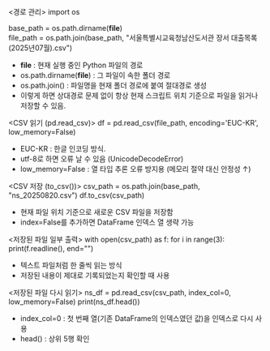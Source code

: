 <경로 관리>
import os

base_path = os.path.dirname(__file__)  
file_path = os.path.join(base_path, "서울특별시교육청남산도서관 장서 대출목록 (2025년07월).csv")

- __file__ : 현재 실행 중인 Python 파일의 경로
- os.path.dirname(__file__) : 그 파일이 속한 폴더 경로
- os.path.join() : 파일명을 현재 폴더 경로에 붙여 절대경로 생성
-  이렇게 하면 상대경로 문제 없이 항상 현재 스크립트 위치 기준으로 파일을 읽거나 저장할 수 있음.

<CSV 읽기 (pd.read_csv)>
df = pd.read_csv(file_path, encoding='EUC-KR', low_memory=False)

- EUC-KR : 한글 인코딩 방식.
- utf-8로 하면 오류 날 수 있음 (UnicodeDecodeError)
- low_memory=False : 열 타입 추론 오류 방지용 (메모리 절약 대신 안정성 ↑)

<CSV 저장 (to_csv())>
csv_path = os.path.join(base_path, "ns_20250820.csv")
df.to_csv(csv_path)

- 현재 파일 위치 기준으로 새로운 CSV 파일을 저장함
- index=False를 추가하면 DataFrame 인덱스 열 생략 가능

<저장된 파일 일부 출력>
with open(csv_path) as f:
    for i in range(3):
        print(f.readline(), end="")

- 텍스트 파일처럼 한 줄씩 읽는 방식
- 저장된 내용이 제대로 기록되었는지 확인할 때 사용

<저장된 파일 다시 읽기>
ns_df = pd.read_csv(csv_path, index_col=0, low_memory=False)
print(ns_df.head())

- index_col=0 : 첫 번째 열(기존 DataFrame의 인덱스였던 값)을 인덱스로 다시 사용
- head() : 상위 5행 확인